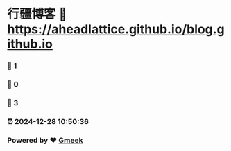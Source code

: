 # 行疆博客 :link: https://aheadlattice.github.io/blog.github.io 
### :page_facing_up: [1](https://aheadlattice.github.io/blog.github.io/tag.html) 
### :speech_balloon: 0 
### :hibiscus: 3 
### :alarm_clock: 2024-12-28 10:50:36 
### Powered by :heart: [Gmeek](https://github.com/Meekdai/Gmeek)
